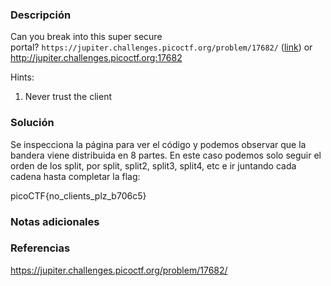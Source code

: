 ### Descripción
Can you break into this super secure portal? `https://jupiter.challenges.picoctf.org/problem/17682/` ([link](https://jupiter.challenges.picoctf.org/problem/17682/)) or http://jupiter.challenges.picoctf.org:17682

Hints:
1. Never trust the client

### Solución
Se inspecciona la página para ver el código y podemos observar que la bandera viene distribuida en 8 partes. En este caso podemos solo seguir el orden de los split, por split, split2, split3, split4, etc e ir juntando cada cadena hasta completar la flag:

picoCTF{no_clients_plz_b706c5}

### Notas adicionales


### Referencias
https://jupiter.challenges.picoctf.org/problem/17682/





